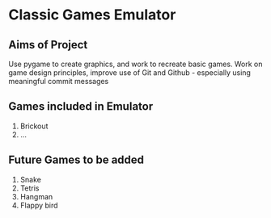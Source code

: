 # Classic Games Emulator

## Aims of Project
Use pygame to create graphics, and work to recreate basic games.
Work on game design principles, improve use of Git and Github - especially using meaningful commit messages

## Games included in Emulator
1. Brickout
2. ...

## Future Games to be added
1. Snake
2. Tetris
3. Hangman
4. Flappy bird
